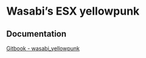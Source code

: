 # Wasabi’s ESX yellowpunk

## Documentation
[Gitbook - wasabi_yellowpunk](https://wasabirobby.gitbook.io/wasabi-scripts/scripts/wasabi_yellowpunk)
